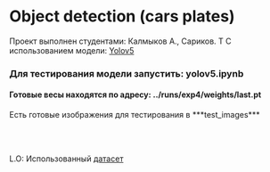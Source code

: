 # Object detection (cars plates)
Проект выполнен студентами: Калмыков А.,  Сариков. Т
С использованием модели: <a href="https://github.com/ultralytics/yolov5">Yolov5</a>
<h3>Для тестирования модели запустить: yolov5.ipynb</h3>
<h4>Готовые весы находятся по адресу: ../runs/exp4/weights/last.pt </h4>
Есть готовые изображения для тестирования в ***test_images***


<br></br>

L.O: Использованный <a href="https://www.kaggle.com/datasets/andrewmvd/car-plate-detection">датасет</a>
